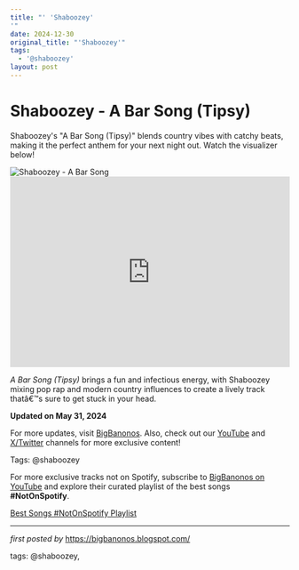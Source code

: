 ```yaml
---
title: "' 'Shaboozey'
'"
date: 2024-12-30
original_title: "'Shaboozey'"
tags:
  - '@shaboozey'
layout: post
---
```

<!-- Title of the Post -->
<h1 >Shaboozey - A Bar Song (Tipsy)</h1> <!-- Introductory Text -->
<p >Shaboozey's "A Bar Song (Tipsy)" blends country vibes with catchy beats, making it the perfect anthem for your next night out. Watch the visualizer below!</p> <!-- Featured Image -->
<div > <img src="https://hips.hearstapps.com/hmg-prod/images/shaboozey-performs-at-variety-playhouse-on-september-25-news-photo-1731361308.jpg?crop=1.00xw:0.841xh;0,0.119xh&resize=640:*" alt="Shaboozey - A Bar Song" />
</div> <!-- YouTube Video Embed -->
<div > <iframe width="100%" height="343" src="https://www.youtube.com/embed/t7bQwwqW-Hc" title="Shaboozey - A Bar Song (Tipsy) [Official Visualizer]" frameborder="0" allow="accelerometer; autoplay; clipboard-write; encrypted-media; gyroscope; picture-in-picture; web-share" referrerpolicy="strict-origin-when-cross-origin" allowfullscreen></iframe>
</div> <!-- Song Information -->
<div > <p><em>A Bar Song (Tipsy)</em> brings a fun and infectious energy, with Shaboozey mixing pop rap and modern country influences to create a lively track thatâ€™s sure to get stuck in your head.</p> <p><strong>Updated on May 31, 2024</strong></p>
</div> <!-- Footer Links -->
<div > <p>For more updates, visit <a href="https://bigbanonos.blogspot.com/" target="_blank">BigBanonos</a>. Also, check out our <a href="https://www.youtube.com/@BigBanonos" target="_blank">YouTube</a> and <a href="https://x.com/bigbanonos" target="_blank">X/Twitter</a> channels for more exclusive content!</p>
</div> <!-- Tags -->
<p >Tags: @shaboozey</p>


<!--Subscribe and Playlist Links-->
<div>
    <p>For more exclusive tracks not on Spotify, subscribe to <a href="https://www.youtube.com/@BigBanonos" target="_blank">BigBanonos on YouTube</a> and explore their curated playlist of the best songs <strong>#NotOnSpotify</strong>.</p>
    <p><a href="https://www.youtube.com/playlist?list=PLtuNtuTatqI0kFahUCbtbfenC_ET5O_tr" target="_blank">Best Songs #NotOnSpotify Playlist<br /></a></p></div>

<hr />

<p><em>first posted by</em> <a href="https://bigbanonos.blogspot.com/" rel="noopener" target="_new">https://bigbanonos.blogspot.com/</a></p>

<p>tags: @shaboozey,</p>
